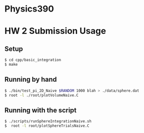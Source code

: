 # Physics390

# HW 2 Submission Usage

## Setup
```bash
$ cd cpp/basic_integration
$ make
```
## Running by hand
```bash
$ ./bin/test_pi_2D_Naive $RANDOM 1000 blah > ./data/sphere.dat
$ root -l ./root/plotVolumeNaive.C
```

## Running with the script
```bash
$ ./scripts/runSphereIntegrationNaive.sh
$  root -l root/plotSphereTrialsNaive.C
```
